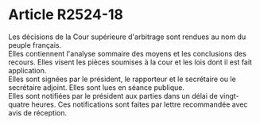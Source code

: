 # Article R2524-18

  
Les décisions de la Cour supérieure d'arbitrage sont rendues au nom du peuple français.   
Elles contiennent l'analyse sommaire des moyens et les conclusions des recours. Elles visent les pièces soumises à la cour et les lois dont il est fait application.   
Elles sont signées par le président, le rapporteur et le secrétaire ou le secrétaire adjoint. Elles sont lues en séance publique.   
Elles sont notifiées par le président aux parties dans un délai de vingt-quatre heures. Ces notifications sont faites par lettre recommandée avec avis de réception.
